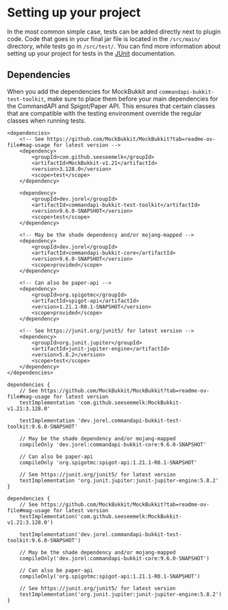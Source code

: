 # Setting up your project

In the most common simple case, tests can be added directly next to plugin code. Code that goes in your final jar file is located in the `/src/main/` directory, while tests go in `/src/test/`. You can find more information about setting up your project for tests in the [JUnit](https://junit.org/junit5/docs/current/user-guide/#overview-getting-started-example-projects) documentation.

## Dependencies

When you add the dependencies for MockBukkit and `commandapi-bukkit-test-toolkit`, make sure to place them before your main dependencies for the CommandAPI and Spigot/Paper API. This ensures that certain classes that are compatible with the testing environment override the regular classes when running tests.

<div class="multi-pre">

```xml,Maven
<dependencies>
    <!-- See https://github.com/MockBukkit/MockBukkit?tab=readme-ov-file#mag-usage for latest version -->
    <dependency>
        <groupId>com.github.seeseemelk</groupId>
        <artifactId>MockBukkit-v1.21</artifactId>
        <version>3.128.0</version>
        <scope>test</scope>
    </dependency>

    <dependency>
        <groupId>dev.jorel</groupId>
        <artifactId>commandapi-bukkit-test-toolkit</artifactId>
        <version>9.6.0-SNAPSHOT</version>
        <scope>test</scope>
    </dependency>

    <!-- May be the shade dependency and/or mojang-mapped -->
    <dependency>
        <groupId>dev.jorel</groupId>
        <artifactId>commandapi-bukkit-core</artifactId>
        <version>9.6.0-SNAPSHOT</version>
        <scope>provided</scope>
    </dependency>

    <!-- Can also be paper-api -->
    <dependency>
        <groupId>org.spigotmc</groupId>
        <artifactId>spigot-api</artifactId>
        <version>1.21.1-R0.1-SNAPSHOT</version>
        <scope>provided</scope>
    </dependency>

    <!-- See https://junit.org/junit5/ for latest version -->
    <dependency>
        <groupId>org.junit.jupiter</groupId>
        <artifactId>junit-jupiter-engine</artifactId>
        <version>5.8.2</version>
        <scope>test</scope>
    </dependency>
</dependencies>
```

```groovy,Gradle_(build.gradle)
dependencies {
    // See https://github.com/MockBukkit/MockBukkit?tab=readme-ov-file#mag-usage for latest version
    testImplementation 'com.github.seeseemelk:MockBukkit-v1.21:3.128.0'

    testImplementation 'dev.jorel.commandapi-bukkit-test-toolkit:9.6.0-SNAPSHOT'

    // May be the shade dependency and/or mojang-mapped
    compileOnly 'dev.jorel:commandapi-bukkit-core:9.6.0-SNAPSHOT'

    // Can also be paper-api
    compileOnly 'org.spigotmc:spigot-api:1.21.1-R0.1-SNAPSHOT'

    // See https://junit.org/junit5/ for latest version
    testImplementation 'org.junit.jupiter:junit-jupiter-engine:5.8.2'
}
```

```kotlin,Kotlin_Gradle_(build.gradle.kts)
dependencies {
    // See https://github.com/MockBukkit/MockBukkit?tab=readme-ov-file#mag-usage for latest version
    testImplementation('com.github.seeseemelk:MockBukkit-v1.21:3.128.0')

    testImplementation('dev.jorel.commandapi-bukkit-test-toolkit:9.6.0-SNAPSHOT')

    // May be the shade dependency and/or mojang-mapped
    compileOnly('dev.jorel:commandapi-bukkit-core:9.6.0-SNAPSHOT')

    // Can also be paper-api
    compileOnly('org.spigotmc:spigot-api:1.21.1-R0.1-SNAPSHOT')

    // See https://junit.org/junit5/ for latest version
    testImplementation('org.junit.jupiter:junit-jupiter-engine:5.8.2')
}
```

</div>
